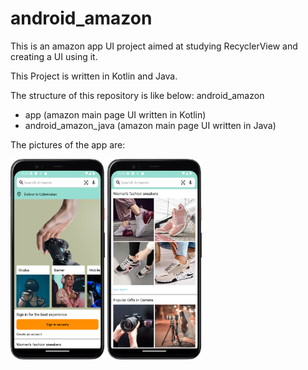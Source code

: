 # android_amazon

This is an amazon app UI project aimed at studying RecyclerView and creating a UI using it.

This Project is written in Kotlin and Java.

The structure of this repository is like below: android_amazon
*  app (amazon main page UI written in Kotlin) 
*  android_amazon_java (amazon main page UI written in Java) 

The pictures of the app are:

<div>
  <img src="https://github.com/jaxon93/android_amazon/blob/master/android_amazon1.png" width="30%" height="auto"/>
  <img src="https://github.com/jaxon93/android_amazon/blob/master/android_amazon2.png" width="30%" height="auto"/>
</div>
